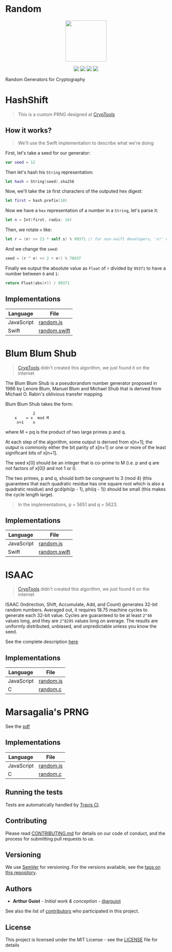# Random
<p align="center">
<!-- replace image by project Image -->
<img height="128" src="https://cryptools.github.io/img/random.svg">
</p>
<p align="center">
<img src="https://cryptools.github.io/img/status/implemented.svg">
<img src="https://img.shields.io/travis/CrypTools/Random.svg">
<img src="https://img.shields.io/github/license/Cryptools/Random.svg">
<img src="https://img.shields.io/github/contributors/Cryptools/Random.svg">
</p>
Random Generators for Cryptography

# HashShift

> This is a custom PRNG designed at [CrypTools](https://cryptools.github.io)

## How it works?

> We'll use the Swift implementation to describe what we're doing

First, let's take a seed for our generator:

```swift
var seed = 12
```

Then let's hash his `String` representation:

```swift
let hash = String(seed).sha256
```

Now, we'll take the `10` first characters of the outputed hex digest:

```swift
let first = hash.prefix(10)
```

Now we have a `hex` representation of a number in a `String`, let's parse it:

```swift
let n = Int(first, radix: 16)
```

Then, we rotate `n` like:

```swift
let r = (n! >> 13 * self.s) % 99371 // for non-swift developers, 'n!' doesn't mean n factorial but the unwrapped value of n
```

And we change the `seed`:

```swift
seed = (r ^ n! << 2 + n!) % 70937
```

Finally we output the absolute value as `Float` of `r` divided by `99371` to have a number between `0` and `1`:

```swift
return Float(abs(r)) / 99371
```

## Implementations

**Language** | **File**
------------ | --------------------------------------------
JavaScript   | [random.js](HashShift/js/random.js)
Swift        | [random.swift](HashShift/swift/random.swift)

# Blum Blum Shub

> [CrypTools](https://cryptools.github.io) didn't created this algorithm, we just found it on the internet

The Blum Blum Shub is a pseudorandom number generator proposed in 1986 by Lenore Blum, Manuel Blum and Michael Shub that is derived from Michael O. Rabin's oblivious transfer mapping.

Blum Blum Shub takes the form:

```
            2
    x    = x  mod M
     n+1    n
```

where M = pq is the product of two large primes p and q.

At each step of the algorithm, some output is derived from x[n+1]; the output is commonly either the bit parity of x[n+1] or one or more of the least significant bits of x[n+1].

The seed x[0] should be an integer that is co-prime to M (i.e. p and q are not factors of x[0]) and not 1 or 0.

The two primes, p and q, should both be congruent to 3 (mod 4) (this guarantees that each quadratic residue has one square root which is also a quadratic residue) and gcd(phi(p - 1), phi(q - 1)) should be small (this makes the cycle length large).

> In the implementations, p = 5651 and q = 5623.

## Implementations

**Language** | **File**
------------ | -------------------------------------------------
JavaScript   | [random.js](Blum_Blum_Shub/js/random.js)
Swift        | [random.swift](Blum_Blum_Shub/swift/random.swift)

# ISAAC

> [CrypTools](https://cryptools.github.io) didn't created this algorithm, we just found it on the internet

ISAAC (Indirection, Shift, Accumulate, Add, and Count) generates 32-bit random numbers. Averaged out, it requires 18.75 machine cycles to generate each 32-bit value. Cycles are guaranteed to be at least `2^40` values long, and they are `2^8295` values long on average. The results are uniformly distributed, unbiased, and unpredictable unless you know the seed.

See the complete description [here](http://burtleburtle.net/bob/rand/isaacafa.html#prize)

## Implementations

**Language** | **File**
------------ | -------------------------------
JavaScript   | [random.js](ISAAC/js/random.js)
C            | [random.c](ISAAC/c/random.c)

# Marsagalia's PRNG

See the [pdf](Marsagalia/info.pdf)

## Implementations

**Language** | **File**
------------ | ------------------------------------
JavaScript   | [random.js](Marsagalia/js/random.js)
C            | [random.c](Marsagalia/c/random.c)

## Running the tests

Tests are automatically handled by [Travis CI](https://travis-ci.org/CrypTools/BitShiftCipher/).

## Contributing

Please read [CONTRIBUTING.md](https://github.com/CrypTools/cryptools.github.io/blob/master/CONTRIBUTING.md) for details on our code of conduct, and the process for submitting pull requests to us.

## Versioning

We use [SemVer](http://semver.org/) for versioning. For the versions available, see the [tags on this repository](https://github.com/CrypTools/BitShiftCipher/tags).

## Authors

- **Arthur Guiot** - _Initial work & conception_ - [@arguiot](https://github.com/arguiot)

See also the list of [contributors](https://github.com/CrypTools/BitShiftCipher/contributors) who participated in this project.

## License

This project is licensed under the MIT License - see the [LICENSE](LICENSE) file for details
